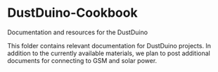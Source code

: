 # DustDuino-Cookbook
Documentation and resources for the DustDuino

This folder contains relevant documentation for DustDuino projects. In addition to the currently available materials, we plan to post additional documents for connecting to GSM and solar power.  
